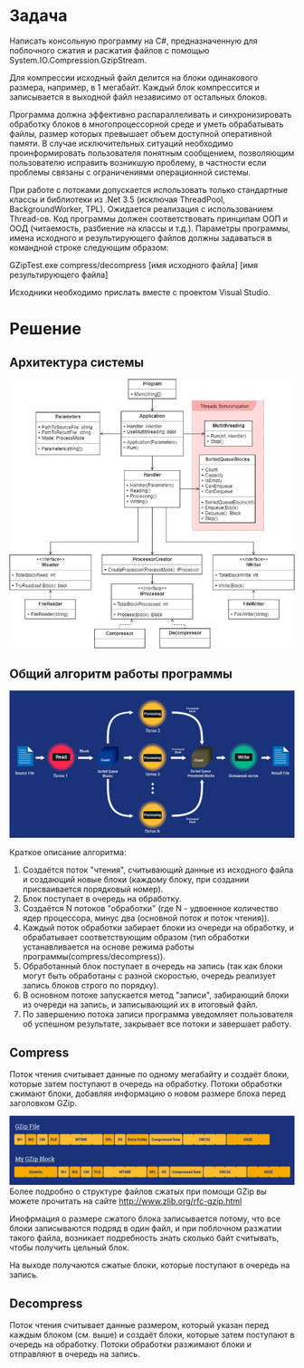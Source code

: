 # Задача
Написать консольную программу на C#, предназначенную для поблочного сжатия и расжатия файлов 
с помощью System.IO.Compression.GzipStream. 

Для компрессии исходный файл делится на блоки одинакового размера, например, в 1 мегабайт. 
Каждый блок компрессится и записывается в выходной файл независимо от остальных блоков.

Программа должна эффективно распараллеливать и синхронизировать обработку блоков  в многопроцессорной 
среде и уметь обрабатывать файлы, размер которых превышает объем доступной оперативной памяти. 
В случае исключительных ситуаций необходимо проинформировать пользователя понятным сообщением, 
позволяющим пользователю исправить возникшую проблему, в частности если проблемы связаны 
с ограничениями операционной системы.

При работе с потоками допускается использовать только стандартные классы и библиотеки из .Net 3.5 
(исключая ThreadPool, BackgroundWorker, TPL). Ожидается реализация с использованием Thread-ов.
Код программы должен соответствовать принципам ООП и ООД (читаемость, разбиение на классы и т.д.). 
Параметры программы, имена исходного и результирующего файлов должны задаваться в командной строке 
следующим образом:

GZipTest.exe compress/decompress [имя исходного файла] [имя результирующего файла]

Исходники необходимо прислать вместе с проектом Visual Studio.

# Решение

## Архитектура системы

![UML](/Images/UML.png)

## Общий алгоритм работы программы

![Алгоритм](/Images/CommonAlgorithm.jpg)

Краткое описание алгоритма:
1. Создаётся поток "чтения", считывающий данные из исходного файла и создающий новые блоки (каждому блоку, при создании присваивается порядковый номер).
2. Блок поступает в очередь на обработку.
3. Создаётся N потоков "обработки" (где N - удвоенное количество ядер процессора, минус два (основной поток и поток чтения)).
4. Каждый поток обработки забирает блоки из очереди на обработку, и обрабатывает соответствующим образом (тип обработки устанавливается на основе режима работы программы(compress/decompress)).
5. Обработанный блок поступает в очередь на запись (так как блоки могут быть обработаны с разной скоростью, очередь реализует запись блоков строго по порядку).
6. В основном потоке запускается метод "записи", забирающий блоки из очереди на запись, и записывающий их в итоговый файл.
7. По завершению потока записи программа уведомляет пользователя об успешном результате, закрывает все потоки и завершает работу.

## Compress

Поток чтения считывает данные по одному мегабайту и создаёт блоки, которые затем поступают в очередь на обработку.
Потоки обработки сжимают блоки, добавляя информацию о новом размере блока перед заголовком GZip.

![GZip](/Images/GZipStructure.jpg)
Более подробно о структуре файлов сжатых при помощи GZip вы можете прочитать на сайте http://www.zlib.org/rfc-gzip.html

Инофрмация о размере сжатого блока записывается потому, что все блоки записываются подряд в один файл, и при поблочном разжатии такого файла, возникает подребность знать сколько байт считывать, чтобы получить цельный блок.

На выходе получаются сжатые блоки, которые поступают в очередь на запись.

## Decompress

Поток чтения считывает данные размером, который указан перед каждым блоком (см. выше) и создаёт блоки, которые затем поступают в очередь на обработку.
Потоки обработки разжимают блоки и отправляют в очередь на запись.
